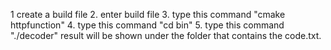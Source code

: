 1  create a build file 
2. enter build file
3. type this command "cmake httpfunction"
4. type this command "cd bin"
5. type this command "./decoder"
result will be shown under the folder that contains the code.txt.
